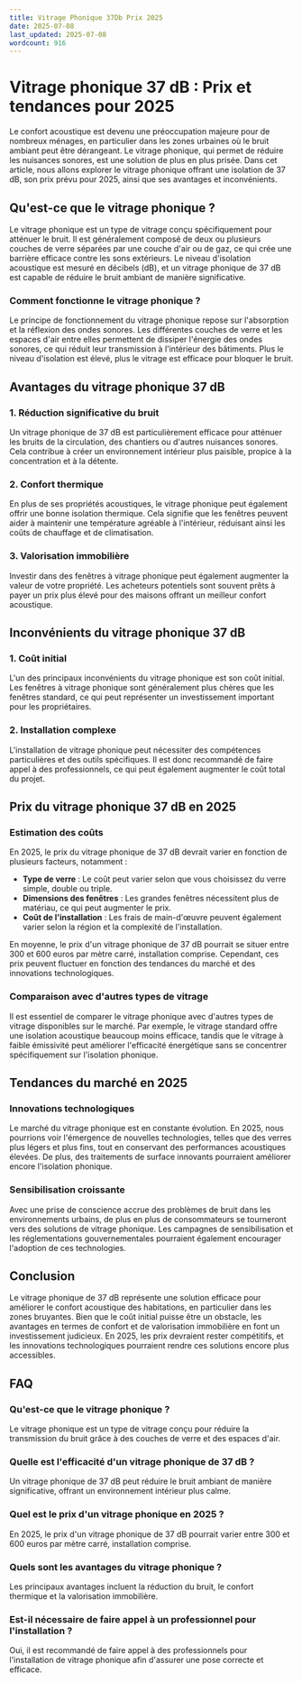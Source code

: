 ```yaml
---
title: Vitrage Phonique 37Db Prix 2025
date: 2025-07-08
last_updated: 2025-07-08
wordcount: 916
---
```


# Vitrage phonique 37 dB : Prix et tendances pour 2025

Le confort acoustique est devenu une préoccupation majeure pour de nombreux ménages, en particulier dans les zones urbaines où le bruit ambiant peut être dérangeant. Le vitrage phonique, qui permet de réduire les nuisances sonores, est une solution de plus en plus prisée. Dans cet article, nous allons explorer le vitrage phonique offrant une isolation de 37 dB, son prix prévu pour 2025, ainsi que ses avantages et inconvénients.

## Qu'est-ce que le vitrage phonique ?

Le vitrage phonique est un type de vitrage conçu spécifiquement pour atténuer le bruit. Il est généralement composé de deux ou plusieurs couches de verre séparées par une couche d'air ou de gaz, ce qui crée une barrière efficace contre les sons extérieurs. Le niveau d'isolation acoustique est mesuré en décibels (dB), et un vitrage phonique de 37 dB est capable de réduire le bruit ambiant de manière significative.

### Comment fonctionne le vitrage phonique ?

Le principe de fonctionnement du vitrage phonique repose sur l'absorption et la réflexion des ondes sonores. Les différentes couches de verre et les espaces d'air entre elles permettent de dissiper l'énergie des ondes sonores, ce qui réduit leur transmission à l'intérieur des bâtiments. Plus le niveau d'isolation est élevé, plus le vitrage est efficace pour bloquer le bruit.

## Avantages du vitrage phonique 37 dB

### 1. Réduction significative du bruit

Un vitrage phonique de 37 dB est particulièrement efficace pour atténuer les bruits de la circulation, des chantiers ou d'autres nuisances sonores. Cela contribue à créer un environnement intérieur plus paisible, propice à la concentration et à la détente.

### 2. Confort thermique

En plus de ses propriétés acoustiques, le vitrage phonique peut également offrir une bonne isolation thermique. Cela signifie que les fenêtres peuvent aider à maintenir une température agréable à l'intérieur, réduisant ainsi les coûts de chauffage et de climatisation.

### 3. Valorisation immobilière

Investir dans des fenêtres à vitrage phonique peut également augmenter la valeur de votre propriété. Les acheteurs potentiels sont souvent prêts à payer un prix plus élevé pour des maisons offrant un meilleur confort acoustique.

## Inconvénients du vitrage phonique 37 dB

### 1. Coût initial

L'un des principaux inconvénients du vitrage phonique est son coût initial. Les fenêtres à vitrage phonique sont généralement plus chères que les fenêtres standard, ce qui peut représenter un investissement important pour les propriétaires.

### 2. Installation complexe

L'installation de vitrage phonique peut nécessiter des compétences particulières et des outils spécifiques. Il est donc recommandé de faire appel à des professionnels, ce qui peut également augmenter le coût total du projet.

## Prix du vitrage phonique 37 dB en 2025

### Estimation des coûts

En 2025, le prix du vitrage phonique de 37 dB devrait varier en fonction de plusieurs facteurs, notamment :

- **Type de verre** : Le coût peut varier selon que vous choisissez du verre simple, double ou triple.
- **Dimensions des fenêtres** : Les grandes fenêtres nécessitent plus de matériau, ce qui peut augmenter le prix.
- **Coût de l'installation** : Les frais de main-d'œuvre peuvent également varier selon la région et la complexité de l'installation.

En moyenne, le prix d'un vitrage phonique de 37 dB pourrait se situer entre 300 et 600 euros par mètre carré, installation comprise. Cependant, ces prix peuvent fluctuer en fonction des tendances du marché et des innovations technologiques.

### Comparaison avec d'autres types de vitrage

Il est essentiel de comparer le vitrage phonique avec d'autres types de vitrage disponibles sur le marché. Par exemple, le vitrage standard offre une isolation acoustique beaucoup moins efficace, tandis que le vitrage à faible émissivité peut améliorer l'efficacité énergétique sans se concentrer spécifiquement sur l'isolation phonique.

## Tendances du marché en 2025

### Innovations technologiques

Le marché du vitrage phonique est en constante évolution. En 2025, nous pourrions voir l'émergence de nouvelles technologies, telles que des verres plus légers et plus fins, tout en conservant des performances acoustiques élevées. De plus, des traitements de surface innovants pourraient améliorer encore l'isolation phonique.

### Sensibilisation croissante

Avec une prise de conscience accrue des problèmes de bruit dans les environnements urbains, de plus en plus de consommateurs se tourneront vers des solutions de vitrage phonique. Les campagnes de sensibilisation et les réglementations gouvernementales pourraient également encourager l'adoption de ces technologies.

## Conclusion

Le vitrage phonique de 37 dB représente une solution efficace pour améliorer le confort acoustique des habitations, en particulier dans les zones bruyantes. Bien que le coût initial puisse être un obstacle, les avantages en termes de confort et de valorisation immobilière en font un investissement judicieux. En 2025, les prix devraient rester compétitifs, et les innovations technologiques pourraient rendre ces solutions encore plus accessibles.

## FAQ

### Qu'est-ce que le vitrage phonique ?

Le vitrage phonique est un type de vitrage conçu pour réduire la transmission du bruit grâce à des couches de verre et des espaces d'air.

### Quelle est l'efficacité d'un vitrage phonique de 37 dB ?

Un vitrage phonique de 37 dB peut réduire le bruit ambiant de manière significative, offrant un environnement intérieur plus calme.

### Quel est le prix d'un vitrage phonique en 2025 ?

En 2025, le prix d'un vitrage phonique de 37 dB pourrait varier entre 300 et 600 euros par mètre carré, installation comprise.

### Quels sont les avantages du vitrage phonique ?

Les principaux avantages incluent la réduction du bruit, le confort thermique et la valorisation immobilière.

### Est-il nécessaire de faire appel à un professionnel pour l'installation ?

Oui, il est recommandé de faire appel à des professionnels pour l'installation de vitrage phonique afin d'assurer une pose correcte et efficace.